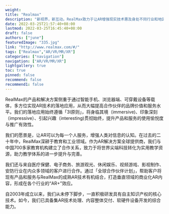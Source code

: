 ```yaml
---
weight: 
title: "Realmax"
description: "新视界，新互动。RealMax致力于让AR增强现实技术惠及身处不同行业和地区的用户。RealMax在计算机视觉、智能眼镜制造、3D内容创建等方面拥有较强的综合实力，我们打造的AR生态系统能够触及AR价值链的各大部分。"
date: 2022-03-25T21:57:40+08:00
lastmod: 2022-03-25T16:45:40+08:00
draft: false
authors: ["june"]
featuredImage: "335.jpg"
link: "http://www.realmax.com/#/"
tags: ["Realmax","AR/VR/MR/XR"]
categories: ["navigation"]
navigation: ["AR/VR/MR/XR"]
lightgallery: true
toc: true
pinned: false
recommend: false
recommend1: false
---
```

RealMax的产品和解决方案侧重于通过智能手机、浏览器端、可穿戴设备等载体，多方位实现AR技术的落地应用，从而大幅提高合作伙伴的品牌价值和服务水平。我们的落地应用始终遵循「3I原则」，将身临其境（immersive)、印象深刻（impressive）、引起兴趣（interesting)贯彻始终，提升产品和服务的使用愉悦度与推广有效性。

我们的愿景是，让AR可以为每一个人服务，增强人类对信息的认知。在过去的二十年中，RealMax深耕于教育和工业领域。作为AR解决方案全球提供商，我们与中国700多家教育机构建立了合作关系，致力于将世界尖端科技转化为实用教学资源，助力教学体系的进一步提升与完善。

我们还与来自医疗保健、电子商务、旅游观光、休闲娱乐、视频游戏、影视制作、安防行业在内众多领域的客户进行合作。通过「全球合作伙伴计划」，帮助客户将现有产品和服务与RealMax的成熟AR技术有机结合，打造垂直领域的商业化AR内容，形成在各个行业的“AR+”效应。

自2003年成立以来，我们从未停下脚步，一直积极研发具有自主知识产权的核心技术。如今，我们已具备集AR技术处理、内容整体交付、软硬件设备开发的综合能力。